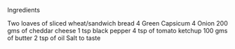 Ingredients 

Two loaves of sliced wheat/sandwich bread
4 Green Capsicum
4  Onion
200 gms of cheddar cheese
1 tsp black pepper
4 tsp of tomato ketchup
100 gms of butter
2 tsp of oil
Salt to taste